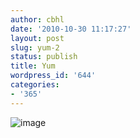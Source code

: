```yaml
---
author: cbhl
date: '2010-10-30 11:17:27'
layout: post
slug: yum-2
status: publish
title: Yum
wordpress_id: '644'
categories:
- '365'
---
```


![image](http://blog.azuresky.ca/blog/wp-content/uploads/2010/10/wpid-IMG_20101026_200057.jpg)
